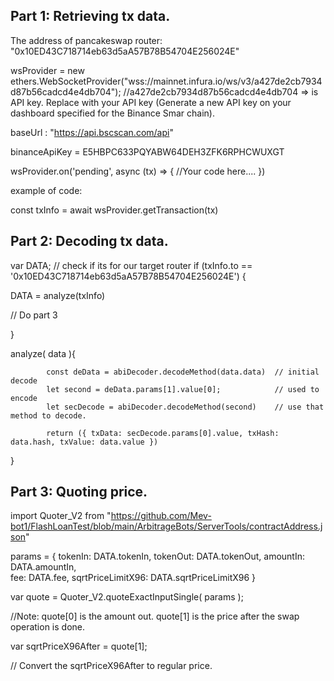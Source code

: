 ## Part 1: Retrieving tx data.


The address of pancakeswap router: "0x10ED43C718714eb63d5aA57B78B54704E256024E"

wsProvider = new ethers.WebSocketProvider("wss://mainnet.infura.io/ws/v3/a427de2cb7934d87b56cadcd4e4db704"); //a427de2cb7934d87b56cadcd4e4db704 => is API key. Replace with your API key (Generate a new API key on your dashboard specified for the Binance Smar chain).

baseUrl : "https://api.bscscan.com/api"

binanceApiKey = E5HBPC633PQYABW64DEH3ZFK6RPHCWUXGT

wsProvider.on('pending', async (tx) => {    //Your code here....    })

example of code:

const txInfo = await wsProvider.getTransaction(tx)




## Part 2: Decoding tx data.


var DATA;
// check  if its for our target router
 if (txInfo.to == '0x10ED43C718714eb63d5aA57B78B54704E256024E') {  


  DATA = analyze(txInfo) 

  // Do part 3


}


analyze( data ){

            const deData = abiDecoder.decodeMethod(data.data)  // initial decode
            let second = deData.params[1].value[0];            // used to encode
            let secDecode = abiDecoder.decodeMethod(second)    // use that method to decode.

            return ({ txData: secDecode.params[0].value, txHash: data.hash, txValue: data.value })

}




## Part 3: Quoting price.

import Quoter_V2 from "https://github.com/Mev-bot1/FlashLoanTest/blob/main/ArbitrageBots/ServerTools/contractAddress.json"

params =    {
                tokenIn: DATA.tokenIn,
                tokenOut: DATA.tokenOut,
                amountIn: DATA.amountIn,               
                fee: DATA.fee,
                sqrtPriceLimitX96: DATA.sqrtPriceLimitX96
            }


var quote = Quoter_V2.quoteExactInputSingle( params ); 

//Note: quote[0]  is the amount out. quote[1] is the price after the swap operation is done.

var sqrtPriceX96After = quote[1];

// Convert the sqrtPriceX96After to regular price.






